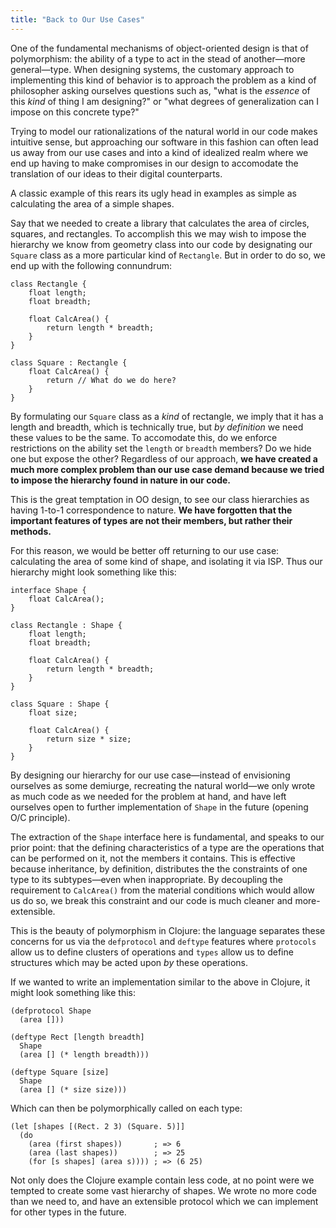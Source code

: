 ```yaml
---
title: "Back to Our Use Cases"
---
```


One of the fundamental mechanisms of object-oriented design is that of polymorphism: the ability of a type to act in the stead of another—more general—type. When designing systems, the customary approach to implementing this kind of behavior is to approach the problem as a kind of philosopher asking ourselves questions such as, "what is the *essence* of this *kind* of thing I am designing?" or "what degrees of generalization can I impose on this concrete type?"

Trying to model our rationalizations of the natural world in our code makes intuitive sense, but approaching our software in this fashion can often lead us away from our use cases and into a kind of idealized realm where we end up having to make compromises in our design to accomodate the translation of our ideas to their digital counterparts.

A classic example of this rears its ugly head in examples as simple as calculating the area of a simple shapes.

Say that we needed to create a library that calculates the area of circles, squares, and rectangles. To accomplish this we may wish to impose the hierarchy we know from geometry class into our code by designating our `Square` class as a more particular kind of `Rectangle`. But in order to do so, we end up with the following connundrum:

```
class Rectangle {
    float length;
    float breadth;

    float CalcArea() {
        return length * breadth;
    }
}

class Square : Rectangle {
    float CalcArea() {
        return // What do we do here?
    }
}
```

By formulating our `Square` class as a *kind* of rectangle, we imply that it has a length and breadth, which is technically true, but *by definition* we need these values to be the same. To accomodate this, do we enforce restrictions on the ability set the `length` or `breadth` members? Do we hide one but expose the other? Regardless of our approach, **we have created a much more complex problem than our use case demand because we tried to impose the hierarchy found in nature in our code.** 

This is the great temptation in OO design, to see our class hierarchies as having 1-to-1 correspondence to nature. **We have forgotten that the important features of types are not their members, but rather their methods.**

For this reason, we would be better off returning to our use case: calculating the area of some kind of shape, and isolating it via ISP. Thus our hierarchy might look something like this:

```
interface Shape {
    float CalcArea();
}

class Rectangle : Shape {
    float length;
    float breadth;

    float CalcArea() {
        return length * breadth;
    }
}

class Square : Shape {
    float size;

    float CalcArea() {
        return size * size;
    }
}
```

By designing our hierarchy for our use case—instead of envisioning ourselves as some demiurge, recreating the natural world—we only wrote as much code as we needed for the problem at hand, and have left ourselves open to further implementation of `Shape` in the future (opening O/C principle).

The extraction of the `Shape` interface here is fundamental, and speaks to our prior point: that the defining characteristics of a type are the operations that can be performed on it, not the members it contains. This is effective because inheritance, by definition, distributes the the constraints of one type to its subtypes—even when inappropriate. By decoupling the requirement to `CalcArea()` from the material conditions which would allow us do so, we break this constraint and our code is much cleaner and more-extensible.

This is the beauty of polymorphism in Clojure: the language separates these concerns for us via the `defprotocol` and `deftype` features where `protocols` allow us to define clusters of operations and `types` allow us to define structures which may be acted upon *by* these operations.

If we wanted to write an implementation similar to the above in Clojure, it might look something like this:

```
(defprotocol Shape
  (area []))

(deftype Rect [length breadth]
  Shape
  (area [] (* length breadth)))

(deftype Square [size]
  Shape
  (area [] (* size size)))
```

Which can then be polymorphically called on each type:

```
(let [shapes [(Rect. 2 3) (Square. 5)]]
  (do
    (area (first shapes))       ; => 6
    (area (last shapes))        ; => 25
    (for [s shapes] (area s)))) ; => (6 25)
```

Not only does the Clojure example contain less code, at no point were we tempted to create some vast hierarchy of shapes. We wrote no more code than we need to, and have an extensible protocol which we can implement for other types in the future.